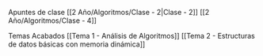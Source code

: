 Apuntes de clase
[[2 Año/Algoritmos/Clase - 2|Clase - 2]]
[[2 Año/Algoritmos/Clase - 4]]

Temas Acabados
[[Tema 1 - Análisis de Algoritmos]]
[[Tema 2 - Estructuras de datos básicas con memoria dinámica]]